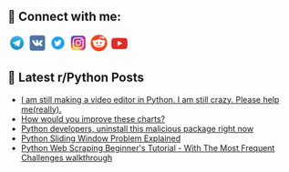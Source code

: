 ## 🔎 Connect with me:
[<img src="https://github.com/bullbesh/bullbesh/blob/main/images/Telegram.png" width="32" height="32" />](https://t.me/bullbesh)
[<img src="https://github.com/bullbesh/bullbesh/blob/main/images/VK.png" width="32" height="32" />](https://vk.com/bullbesh)
[<img src="https://github.com/bullbesh/bullbesh/blob/main/images/Twitter.png" width="32" height="32" />](https://twitter.com/bullbesh1)
[<img src="https://github.com/bullbesh/bullbesh/blob/main/images/Instagram.png" width="32" height="32" />](https://www.instagram.com/bullbesh)
[<img src="https://github.com/bullbesh/bullbesh/blob/main/images/Reddit.png" width="32" height="32" />](https://www.reddit.com/user/bullbesh)
[<img src="https://github.com/bullbesh/bullbesh/blob/main/images/YouTube.png" width="32" height="32" />](https://www.youtube.com/channel/UCtfjRs6uzgq5mfm8S06WTcg)

## 📕 Latest r/Python Posts
<!-- BLOG-POST-LIST:START -->
- [I am still making a video editor in Python. I am still crazy. Please help me&lpar;really&rpar;.](https://www.reddit.com/r/Python/comments/101hu89/i_am_still_making_a_video_editor_in_python_i_am/)
- [How would you improve these charts?](https://www.reddit.com/r/Python/comments/101h478/how_would_you_improve_these_charts/)
- [Python developers, uninstall this malicious package right now](https://www.reddit.com/r/Python/comments/101guny/python_developers_uninstall_this_malicious/)
- [Python Sliding Window Problem Explained](https://www.reddit.com/r/Python/comments/101g70x/python_sliding_window_problem_explained/)
- [Python Web Scraping Beginner&#39;s Tutorial - With The Most Frequent Challenges walkthrough](https://www.reddit.com/r/Python/comments/101g506/python_web_scraping_beginners_tutorial_with_the/)
<!-- BLOG-POST-LIST:END -->
